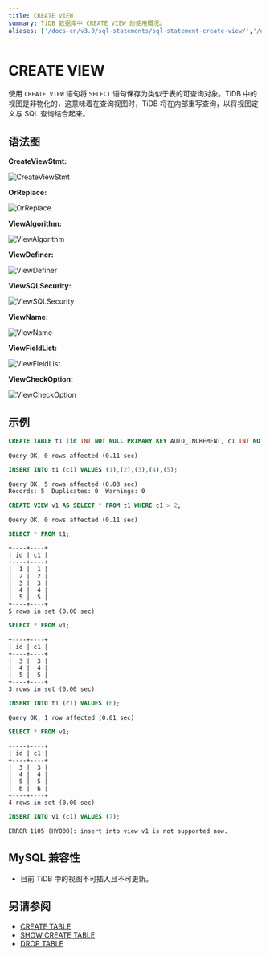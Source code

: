 ```yaml
---
title: CREATE VIEW
summary: TiDB 数据库中 CREATE VIEW 的使用概况。
aliases: ['/docs-cn/v3.0/sql-statements/sql-statement-create-view/','/docs-cn/v3.0/reference/sql/statements/create-view/']
---
```


# CREATE VIEW

使用 `CREATE VIEW` 语句将 `SELECT` 语句保存为类似于表的可查询对象。TiDB 中的视图是非物化的，这意味着在查询视图时，TiDB 将在内部重写查询，以将视图定义与 SQL 查询结合起来。

## 语法图

**CreateViewStmt:**

![CreateViewStmt](https://docs-download.pingcap.com/media/images/docs-cn/sqlgram/CreateViewStmt.png)

**OrReplace:**

![OrReplace](https://docs-download.pingcap.com/media/images/docs-cn/sqlgram/OrReplace.png)

**ViewAlgorithm:**

![ViewAlgorithm](https://docs-download.pingcap.com/media/images/docs-cn/sqlgram/ViewAlgorithm.png)

**ViewDefiner:**

![ViewDefiner](https://docs-download.pingcap.com/media/images/docs-cn/sqlgram/ViewDefiner.png)

**ViewSQLSecurity:**

![ViewSQLSecurity](https://docs-download.pingcap.com/media/images/docs-cn/sqlgram/ViewSQLSecurity.png)

**ViewName:**

![ViewName](https://docs-download.pingcap.com/media/images/docs-cn/sqlgram/ViewName.png)

**ViewFieldList:**

![ViewFieldList](https://docs-download.pingcap.com/media/images/docs-cn/sqlgram/ViewFieldList.png)

**ViewCheckOption:**

![ViewCheckOption](https://docs-download.pingcap.com/media/images/docs-cn/sqlgram/ViewCheckOption.png)

## 示例


```sql
CREATE TABLE t1 (id INT NOT NULL PRIMARY KEY AUTO_INCREMENT, c1 INT NOT NULL);
```

```
Query OK, 0 rows affected (0.11 sec)
```


```sql
INSERT INTO t1 (c1) VALUES (1),(2),(3),(4),(5);
```

```
Query OK, 5 rows affected (0.03 sec)
Records: 5  Duplicates: 0  Warnings: 0
```


```sql
CREATE VIEW v1 AS SELECT * FROM t1 WHERE c1 > 2;
```

```
Query OK, 0 rows affected (0.11 sec)
```


```sql
SELECT * FROM t1;
```

```
+----+----+
| id | c1 |
+----+----+
|  1 |  1 |
|  2 |  2 |
|  3 |  3 |
|  4 |  4 |
|  5 |  5 |
+----+----+
5 rows in set (0.00 sec)
```


```sql
SELECT * FROM v1;
```

```
+----+----+
| id | c1 |
+----+----+
|  3 |  3 |
|  4 |  4 |
|  5 |  5 |
+----+----+
3 rows in set (0.00 sec)
```


```sql
INSERT INTO t1 (c1) VALUES (6);
```

```
Query OK, 1 row affected (0.01 sec)
```


```sql
SELECT * FROM v1;
```

```
+----+----+
| id | c1 |
+----+----+
|  3 |  3 |
|  4 |  4 |
|  5 |  5 |
|  6 |  6 |
+----+----+
4 rows in set (0.00 sec)
```


```sql
INSERT INTO v1 (c1) VALUES (7);
```

```
ERROR 1105 (HY000): insert into view v1 is not supported now.
```

## MySQL 兼容性

* 目前 TiDB 中的视图不可插入且不可更新。

## 另请参阅

* [CREATE TABLE](/sql-statements/sql-statement-create-table.md)
* [SHOW CREATE TABLE](/sql-statements/sql-statement-show-create-table.md)
* [DROP TABLE](/sql-statements/sql-statement-drop-table.md)
